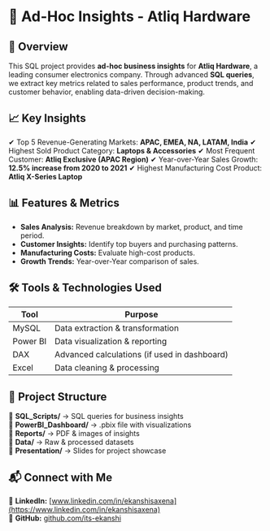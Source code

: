 # 🏢 Ad-Hoc Insights - Atliq Hardware

## 📌 Overview
This SQL project provides **ad-hoc business insights** for **Atliq Hardware**, a leading consumer electronics company. Through advanced **SQL queries**, we extract key metrics related to sales performance, product trends, and customer behavior, enabling data-driven decision-making.

## 📈 Key Insights
✔ Top 5 Revenue-Generating Markets: **APAC, EMEA, NA, LATAM, India**
✔ Highest Sold Product Category: **Laptops & Accessories**
✔ Most Frequent Customer: **Atliq Exclusive (APAC Region)**
✔ Year-over-Year Sales Growth: **12.5% increase from 2020 to 2021**
✔ Highest Manufacturing Cost Product: **Atliq X-Series Laptop**

## 📊 Features & Metrics
- **Sales Analysis:** Revenue breakdown by market, product, and time period.
- **Customer Insights:** Identify top buyers and purchasing patterns.
- **Manufacturing Costs:** Evaluate high-cost products.
- **Growth Trends:** Year-over-Year comparison of sales.

## 🛠️ Tools & Technologies Used
| Tool  | Purpose |
|-------|---------|
| MySQL | Data extraction & transformation |
| Power BI | Data visualization & reporting |
| DAX | Advanced calculations (if used in dashboard) |
| Excel | Data cleaning & processing |

## 📂 Project Structure
📂 **SQL_Scripts/** → SQL queries for business insights  
📂 **PowerBI_Dashboard/** → .pbix file with visualizations  
📂 **Reports/** → PDF & images of insights  
📂 **Data/** → Raw & processed datasets  
📂 **Presentation/** → Slides for project showcase  

## 📬 Connect with Me
💼 **LinkedIn:** [www.linkedin.com/in/ekanshisaxena](https://www.linkedin.com/in/ekanshisaxena)  
📂 **GitHub:** [github.com/its-ekanshi](https://github.com/its-ekanshi)  
